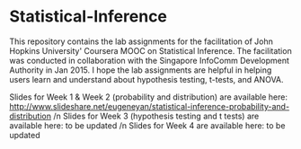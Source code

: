 # Statistical-Inference
This repository contains the lab assignments for the facilitation of John Hopkins University' Coursera MOOC on Statistical Inference. The facilitation was conducted in collaboration with the Singapore InfoComm Development Authority in Jan 2015. I hope the lab assignments are helpful in helping users learn and understand about hypothesis testing, t-tests, and ANOVA.

Slides for Week 1 & Week 2 (probability and distribution) are available here: http://www.slideshare.net/eugeneyan/statistical-inference-probability-and-distribution /n
Slides for Week 3 (hypothesis testing and t tests) are available here: to be updated /n
Slides for Week 4 are available here: to be updated
